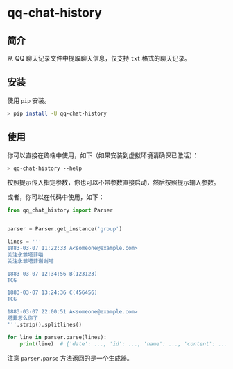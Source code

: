 # qq-chat-history

## 简介

从 QQ 聊天记录文件中提取聊天信息，仅支持 `txt` 格式的聊天记录。


## 安装

使用 `pip` 安装。

```bash
> pip install -U qq-chat-history
```

## 使用

你可以直接在终端中使用，如下（如果安装到虚拟环境请确保已激活）：

```bash
> qq-chat-history --help
```

按照提示传入指定参数，你也可以不带参数直接启动，然后按照提示输入参数。

或者，你可以在代码中使用，如下：

```python
from qq_chat_history import Parser


parser = Parser.get_instance('group')

lines = '''
1883-03-07 11:22:33 A<someone@example.com>
关注永雏塔菲喵
关注永雏塔菲谢谢喵

1883-03-07 12:34:56 B(123123)
TCG

1883-03-07 13:24:36 C(456456)
TCG

1883-03-07 22:00:51 A<someone@example.com>
塔菲怎么你了
'''.strip().splitlines()

for line in parser.parse(lines):
    print(line)  # {'date': ..., 'id': ..., 'name': ..., 'content': ...}
```

注意 `parser.parse` 方法返回的是一个生成器。
